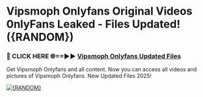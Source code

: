 # Vipsmoph Onlyfans Original Videos 0nlyFans Leaked - Files Updated! ({RANDOM})

<h3>🔴 CLICK HERE 🌐==►► <a href="https://betterlinks.top/A2PfLJ" rel="nofollow">Vipsmoph Onlyfans Updated Files</a></h3>

Get Vipsmoph Onlyfans and all content. Now you can access all videos and pictures of Vipsmoph Onlyfans. New Updated Files 2025!

[![{RANDOM}](https://i.imgur.com/ppqm5kG.gif)](https://betterlinks.top/A2PfLJ)